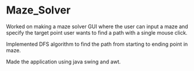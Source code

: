 # Maze_Solver


Worked on making a maze solver GUI where the user can input a maze and specify the target point user wants to find a path with
a single mouse click.



Implemented DFS algorithm to find the path from starting to
ending point in maze.

Made the application using java swing and awt.

